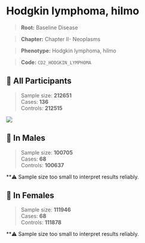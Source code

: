 # Hodgkin lymphoma, hilmo

> **Root:** Baseline Disease  

> **Chapter:** Chapter II- Neoplasms  

> **Phenotype:** Hodgkin lymphoma, hilmo  

> **Code:** `CD2_HODGKIN_LYMPHOMA`

## 🧪 All Participants  
> Sample size: **212651**  
> Cases: **136**  
> Controls: **212515**
<img src="/Disease/Figures/ALL/Incidence/CD2_HODGKIN_LYMPHOMA.png"/>
<CsvTable src="/Disease/Data/ALL/Incidence/COX_CD2_HODGKIN_LYMPHOMA.csv" label="🔍 View full results" />

## 👨 In Males  
> Sample size: **100705**  
> Cases: **68**  
> Controls: **100637**

**⚠️ Sample size too small to interpret results reliably.


## 👩 In Females  
> Sample size: **111946**  
> Cases: **68**  
> Controls: **111878**

**⚠️ Sample size too small to interpret results reliably.

